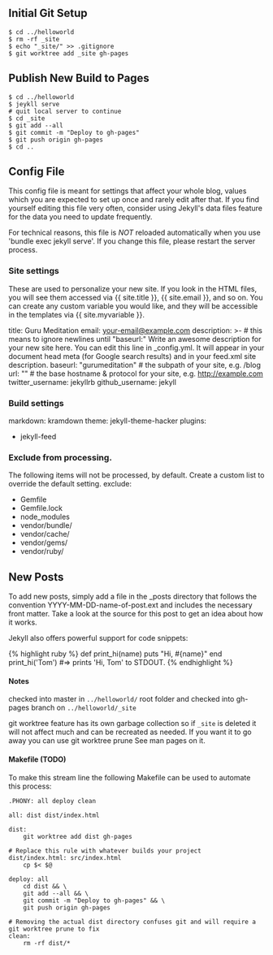 ## Initial Git Setup

```
$ cd ../helloworld
$ rm -rf _site
$ echo "_site/" >> .gitignore
$ git worktree add _site gh-pages
```

## Publish New Build to Pages

```
$ cd ../helloworld
$ jeykll serve
# quit local server to continue
$ cd _site
$ git add --all
$ git commit -m "Deploy to gh-pages"
$ git push origin gh-pages
$ cd ..
```

## Config File

This config file is meant for settings that affect your whole blog, values which you are expected to set up once and rarely edit after that. If you find yourself editing this file very often, consider using Jekyll's data files feature for the data you need to update frequently.

For technical reasons, this file is *NOT* reloaded automatically when you use 'bundle exec jekyll serve'. If you change this file, please restart the server process.

### Site settings

These are used to personalize your new site. If you look in the HTML files, you will see them accessed via {{ site.title }}, {{ site.email }}, and so on. You can create any custom variable you would like, and they will be accessible in the templates via {{ site.myvariable }}.

title: Guru Meditation
email: your-email@example.com
description: >- # this means to ignore newlines until "baseurl:"
  Write an awesome description for your new site here. You can edit this
  line in _config.yml. It will appear in your document head meta (for
  Google search results) and in your feed.xml site description.
baseurl: "gurumeditation" # the subpath of your site, e.g. /blog
url: "" # the base hostname & protocol for your site, e.g. http://example.com
twitter_username: jekyllrb
github_username:  jekyll

### Build settings
markdown: kramdown
theme: jekyll-theme-hacker
plugins:
  - jekyll-feed

### Exclude from processing.

The following items will not be processed, by default. Create a custom list to override the default setting. exclude:
- Gemfile
- Gemfile.lock
- node_modules
- vendor/bundle/
- vendor/cache/
- vendor/gems/
- vendor/ruby/

## New Posts

To add new posts, simply add a file in the _posts directory that follows the convention YYYY-MM-DD-name-of-post.ext and includes the necessary front matter. Take a look at the source for this post to get an idea about how it works.

Jekyll also offers powerful support for code snippets:

{% highlight ruby %}
def print_hi(name)
  puts "Hi, #{name}"
end
print_hi('Tom')
#=> prints 'Hi, Tom' to STDOUT.
{% endhighlight %}

#### Notes

checked into master in `../helloworld/` root folder and checked into gh-pages branch on `../helloworld/_site`

git worktree feature has its own garbage collection so if `_site` is deleted it will not affect much and can be recreated as needed. If you want it to go away you can use git worktree prune See man pages on it.

#### Makefile (TODO)

To make this stream line the following Makefile can be used to automate this process:

```
.PHONY: all deploy clean

all: dist dist/index.html

dist:
	git worktree add dist gh-pages

# Replace this rule with whatever builds your project
dist/index.html: src/index.html
	cp $< $@

deploy: all
	cd dist && \
	git add --all && \
	git commit -m "Deploy to gh-pages" && \
	git push origin gh-pages

# Removing the actual dist directory confuses git and will require a git worktree prune to fix
clean:
	rm -rf dist/*
```
